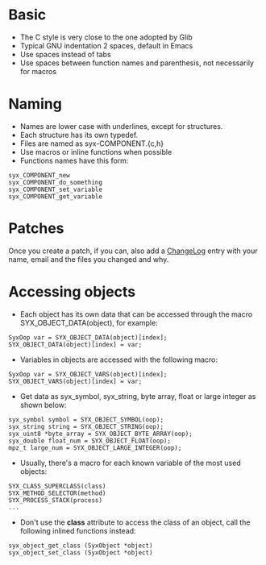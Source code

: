 # Basic #

  * The C style is very close to the one adopted by Glib
  * Typical GNU indentation 2 spaces, default in Emacs
  * Use spaces instead of tabs
  * Use spaces between function names and parenthesis, not necessarily for macros

# Naming #

  * Names are lower case with underlines, except for structures.
  * Each structure has its own typedef.
  * Files are named as syx-COMPONENT.{c,h}
  * Use macros or inline functions when possible
  * Functions names have this form:
```
syx_COMPONENT_new
syx_COMPONENT_do_something
syx_COMPONENT_set_variable
syx_COMPONENT_get_variable
```

# Patches #

Once you create a patch, if you can, also add a [ChangeLog](http://syx.googlecode.com/svn/trunk/ChangeLog) entry with your name, email and the files you changed and why.

# Accessing objects #

  * Each object has its own data that can be accessed through the macro SYX\_OBJECT\_DATA(object), for example:
```
SyxOop var = SYX_OBJECT_DATA(object)[index];
SYX_OBJECT_DATA(object)[index] = var;
```
  * Variables in objects are accessed with the following macro:
```
SyxOop var = SYX_OBJECT_VARS(object)[index];
SYX_OBJECT_VARS(object)[index] = var;
```
  * Get data as syx\_symbol, syx\_string, byte array, float or large integer as shown below:
```
syx_symbol symbol = SYX_OBJECT_SYMBOL(oop);
syx_string string = SYX_OBJECT_STRING(oop);
syx_uint8 *byte_array = SYX_OBJECT_BYTE_ARRAY(oop);
syx_double float_num = SYX_OBJECT_FLOAT(oop);
mpz_t large_num = SYX_OBJECT_LARGE_INTEGER(oop);
```
  * Usually, there's a macro for each known variable of the most used objects:
```
SYX_CLASS_SUPERCLASS(class)
SYX_METHOD_SELECTOR(method)
SYX_PROCESS_STACK(process)
...
```
  * Don't use the **class** attribute to access the class of an object, call the following inlined functions instead:
```
syx_object_get_class (SyxObject *object)
syx_object_set_class (SyxObject *object)
```